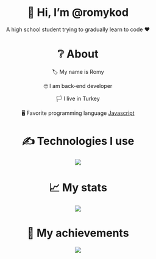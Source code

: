 <div align="center">
<h1> 👋 Hi, I’m @romykod </h1>
<p> A high school student trying to gradually learn to code ❤ </p>
  
<h1> ❔ About </h1>
  <p> 🏷 My name is Romy</p>
  <p> 🤓 I am back-end developer </p>
  <p> 🏳 I live in Turkey </p>
  <p> 🖥 Favorite programming language <a href="https://tr.wikipedia.org/wiki/JavaScript"> Javascript </a> </p>


<h1> ✍ Technologies I use </h1>
<img src="https://skillicons.dev/icons?i=js,ts,cs,react,nodejs,mongodb,html,css,vscode,atom,discord&theme=dark" />

<h1> 📈 My stats </h1>
<img src="https://github-readme-stats.vercel.app/api?username=romykod&show_icons=true&theme=dark" />

<h1> 💎 My achievements </h1>
<img src="https://github-profile-trophy.vercel.app/?username=romykod&theme=onedark" />
